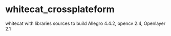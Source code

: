 whitecat_crossplateform
=======================

whitecat with libraries sources to build Allegro 4.4.2, opencv 2.4, Openlayer 2.1 
